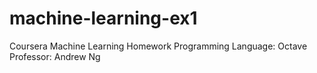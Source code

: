 # machine-learning-ex1
Coursera Machine Learning Homework 
Programming Language: Octave
Professor: Andrew Ng
